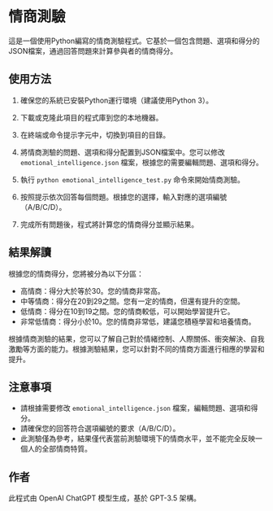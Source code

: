 # 情商測驗

這是一個使用Python編寫的情商測驗程式。它基於一個包含問題、選項和得分的JSON檔案，通過回答問題來計算參與者的情商得分。

## 使用方法

1. 確保您的系統已安裝Python運行環境（建議使用Python 3）。

2. 下載或克隆此項目的程式庫到您的本地機器。

3. 在終端或命令提示字元中，切換到項目的目錄。

4. 將情商測驗的問題、選項和得分配置到JSON檔案中。您可以修改 `emotional_intelligence.json` 檔案，根據您的需要編輯問題、選項和得分。

5. 執行 `python emotional_intelligence_test.py` 命令來開始情商測驗。

6. 按照提示依次回答每個問題。根據您的選擇，輸入對應的選項編號（A/B/C/D）。

7. 完成所有問題後，程式將計算您的情商得分並顯示結果。

## 結果解讀

根據您的情商得分，您將被分為以下分區：

- 高情商：得分大於等於30。您的情商非常高。
- 中等情商：得分在20到29之間。您有一定的情商，但還有提升的空間。
- 低情商：得分在10到19之間。您的情商較低，可以開始學習提升它。
- 非常低情商：得分小於10。您的情商非常低，建議您積極學習和培養情商。

根據情商測驗的結果，您可以了解自己對於情緒控制、人際關係、衝突解決、自我激勵等方面的能力。根據測驗結果，您可以針對不同的情商方面進行相應的學習和提升。

## 注意事項

- 請根據需要修改 `emotional_intelligence.json` 檔案，編輯問題、選項和得分。
- 請確保您的回答符合選項編號的要求（A/B/C/D）。
- 此測驗僅為參考，結果僅代表當前測驗環境下的情商水平，並不能完全反映一個人的全部情商特質。

## 作者

此程式由 OpenAI ChatGPT 模型生成，基於 GPT-3.5 架構。
